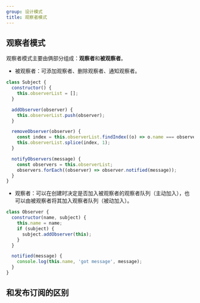 ```yaml
---
group: 设计模式
title: 观察者模式
---
```


## 观察者模式

观察者模式主要由俩部分组成：**观察者**和**被观察者**。

- 被观察者：可添加观察者、删除观察者、通知观察者。

```js
class Subject {
  constructor() {
    this.observerList = [];
  }

  addObserver(observer) {
    this.observerList.push(observer);
  }

  removeObserver(observer) {
    const index = this.observerList.findIndex((o) => o.name === observer.name);
    this.observerList.splice(index, 1);
  }

  notifyObservers(message) {
    const observers = this.observerList;
    observers.forEach((observer) => observer.notified(message));
  }
}
```

- 观察者：可以在创建时决定是否加入被观察者的观察者队列（主动加入），也可以由被观察者将其加入观察者队列（被动加入）。

```js
class Observer {
  constructor(name, subject) {
    this.name = name;
    if (subject) {
      subject.addObserver(this);
    }
  }

  notified(message) {
    console.log(this.name, 'got message', message);
  }
}
```

## 和发布订阅的区别

